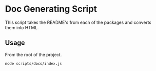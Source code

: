 # Doc Generating Script

This script takes the README's from each of the packages and converts them into HTML.

## Usage

From the root of the project.
```
node scripts/docs/index.js
```
